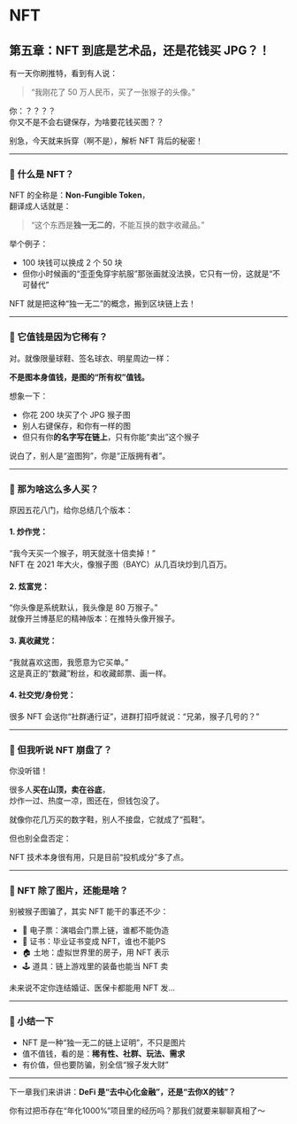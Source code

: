 # NFT

## 第五章：NFT 到底是艺术品，还是花钱买 JPG？！

有一天你刷推特，看到有人说：

> “我刚花了 50 万人民币，买了一张猴子的头像。”

你：？？？？\
你又不是不会右键保存，为啥要花钱买图？？

别急，今天就来拆穿（啊不是），解析 NFT 背后的秘密！

***

### 📸 什么是 NFT？

NFT 的全称是：**Non-Fungible Token**，\
翻译成人话就是：

> “这个东西是**独一无二的**，不能互换的数字收藏品。”

举个例子：

* 100 块钱可以换成 2 个 50 块
* 但你小时候画的“歪歪兔穿宇航服”那张画就没法换，它只有一份，这就是“不可替代”

NFT 就是把这种“独一无二”的概念，搬到区块链上去！

***

### 🧠 它值钱是因为它稀有？

对。就像限量球鞋、签名球衣、明星周边一样：

**不是图本身值钱，是图的“所有权”值钱。**

想象一下：

* 你花 200 块买了个 JPG 猴子图
* 别人右键保存，和你有一样的图
* 但只有你**的名字写在链上**，只有你能“卖出”这个猴子

说白了，别人是“盗图狗”，你是“正版拥有者”。

***

### 🎨 那为啥这么多人买？

原因五花八门，给你总结几个版本：

#### 1. **炒作党**：

“我今天买一个猴子，明天就涨十倍卖掉！”\
NFT 在 2021 年大火，像猴子图（BAYC）从几百块炒到几百万。

#### 2. **炫富党**：

“你头像是系统默认，我头像是 80 万猴子。”\
就像开兰博基尼的精神版本：在推特头像开猴子。

#### 3. **真收藏党**：

“我就喜欢这图，我愿意为它买单。”\
这是真正的“数藏”粉丝，和收藏邮票、画一样。

#### 4. **社交党/身份党**：

很多 NFT 会送你“社群通行证”，进群打招呼就说：“兄弟，猴子几号的？”

***

### 🧻 但我听说 NFT 崩盘了？

你没听错！

很多人**买在山顶，卖在谷底**，\
炒作一过、热度一凉，图还在，但钱包没了。

就像你花几万买的数字鞋，别人不接盘，它就成了“孤鞋”。

但也别全盘否定：

NFT 技术本身很有用，只是目前“投机成分”多了点。

***

### 🪪 NFT 除了图片，还能是啥？

别被猴子图骗了，其实 NFT 能干的事还不少：

* 🎫 电子票：演唱会门票上链，谁都不能伪造
* 📜 证书：毕业证书变成 NFT，谁也不能PS
* 🏠 土地：虚拟世界里的房子，用 NFT 表示
* 🕹️ 道具：链上游戏里的装备也能当 NFT 卖

未来说不定你连结婚证、医保卡都能用 NFT 发…

***

### 🧠 小结一下

* NFT 是一种“独一无二的链上证明”，不只是图片
* 值不值钱，看的是：**稀有性、社群、玩法、需求**
* 有价值，但也要防骗，别全信“猴子发大财”

***

下一章我们来讲讲：**DeFi 是“去中心化金融”，还是“去你X的钱”？**

你有过把币存在“年化1000%”项目里的经历吗？那我们就要来聊聊真相了～
